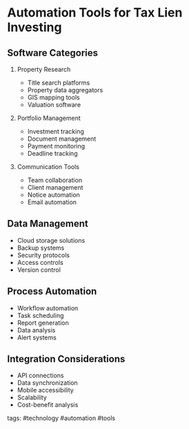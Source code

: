 # Automation Tools for Tax Lien Investing

## Software Categories
1. Property Research
   - Title search platforms
   - Property data aggregators
   - GIS mapping tools
   - Valuation software
   
2. Portfolio Management
   - Investment tracking
   - Document management
   - Payment monitoring
   - Deadline tracking

3. Communication Tools
   - Team collaboration
   - Client management
   - Notice automation
   - Email automation

## Data Management
- Cloud storage solutions
- Backup systems
- Security protocols
- Access controls
- Version control

## Process Automation
- Workflow automation
- Task scheduling
- Report generation
- Data analysis
- Alert systems

## Integration Considerations
- API connections
- Data synchronization
- Mobile accessibility
- Scalability
- Cost-benefit analysis

tags: #technology #automation #tools 